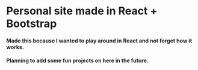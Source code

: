 # Personal site made in React + Bootstrap

#### Made this because I wanted to play around in React and not forget how it works.

#### Planning to add some fun projects on here in the future.
